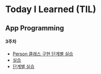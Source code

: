# Today I Learned (TIL)

## App Programming

#### 3주차
- [Person 클래스 구현 단계별 실습](../main/App%20Programming/3주차/Person%20클래스%20구현%20단계별%20실습.md)
- [ 실습](../main/App%20Programming/3주차/Person%20클래스%20구현%20단계별%20실습.md)
- [ 단계별 실습](../main/App%20Programming/3주차/Person%20클래스%20구현%20단계별%20실습.md)


